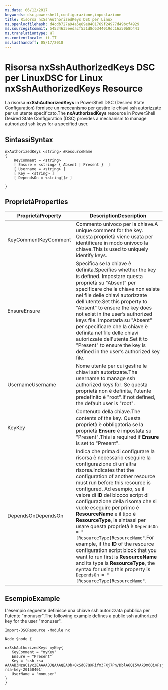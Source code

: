 ```yaml
---
ms.date: 06/12/2017
keywords: dsc,powershell,configurazione,impostazione
title: Risorsa nxSshAuthorizedKeys DSC per Linux
ms.openlocfilehash: d4cdb727a94a5e89e8401769f24977d49bcf4929
ms.sourcegitcommit: 54534635eedacf531d8d6344019dc16a50b8b441
ms.translationtype: HT
ms.contentlocale: it-IT
ms.lasthandoff: 05/17/2018
---
```

# <a name="dsc-for-linux-nxsshauthorizedkeys-resource"></a><span data-ttu-id="61e32-103">Risorsa nxSshAuthorizedKeys DSC per Linux</span><span class="sxs-lookup"><span data-stu-id="61e32-103">DSC for Linux nxSshAuthorizedKeys Resource</span></span>

<span data-ttu-id="61e32-104">La risorsa **nxSshAuthorizedKeys** in PowerShell DSC (Desired State Configuration) fornisce un meccanismo per gestire le chiavi ssh autorizzate per un utente specificato.</span><span class="sxs-lookup"><span data-stu-id="61e32-104">The **nxAuthorizedKeys** resource in PowerShell Desired State Configuration (DSC) provides a mechanism to manage authorized ssh keys for a specified user.</span></span>

## <a name="syntax"></a><span data-ttu-id="61e32-105">Sintassi</span><span class="sxs-lookup"><span data-stu-id="61e32-105">Syntax</span></span>

```
nxAuthorizedKeys <string> #ResourceName
{
    KeyComment = <string>
    [ Ensure = <string> { Absent | Present }  ]
    [ Username = <string> ]
    [ Key = <string> ]
    [ DependsOn = <string[]> ]

}
```

## <a name="properties"></a><span data-ttu-id="61e32-106">Proprietà</span><span class="sxs-lookup"><span data-stu-id="61e32-106">Properties</span></span>

|  <span data-ttu-id="61e32-107">Proprietà</span><span class="sxs-lookup"><span data-stu-id="61e32-107">Property</span></span> |  <span data-ttu-id="61e32-108">Description</span><span class="sxs-lookup"><span data-stu-id="61e32-108">Description</span></span> |
|---|---|
| <span data-ttu-id="61e32-109">KeyComment</span><span class="sxs-lookup"><span data-stu-id="61e32-109">KeyComment</span></span>| <span data-ttu-id="61e32-110">Commento univoco per la chiave.</span><span class="sxs-lookup"><span data-stu-id="61e32-110">A unique comment for the key.</span></span> <span data-ttu-id="61e32-111">Questa proprietà viene usata per identificare in modo univoco la chiave.</span><span class="sxs-lookup"><span data-stu-id="61e32-111">This is used to uniquely identify keys.</span></span>|
| <span data-ttu-id="61e32-112">Ensure</span><span class="sxs-lookup"><span data-stu-id="61e32-112">Ensure</span></span>| <span data-ttu-id="61e32-113">Specifica se la chiave è definita.</span><span class="sxs-lookup"><span data-stu-id="61e32-113">Specifies whether the key is defined.</span></span> <span data-ttu-id="61e32-114">Impostare questa proprietà su "Absent" per specificare che la chiave non esiste nel file delle chiavi autorizzate dell'utente.</span><span class="sxs-lookup"><span data-stu-id="61e32-114">Set this property to "Absent" to ensure the key does not exist in the user’s authorized keys file.</span></span> <span data-ttu-id="61e32-115">Impostarla su "Absent" per specificare che la chiave è definita nel file delle chiavi autorizzate dell'utente.</span><span class="sxs-lookup"><span data-stu-id="61e32-115">Set it to "Present" to ensure the key is defined in the user’s authorized key file.</span></span>|
| <span data-ttu-id="61e32-116">Username</span><span class="sxs-lookup"><span data-stu-id="61e32-116">Username</span></span>| <span data-ttu-id="61e32-117">Nome utente per cui gestire le chiavi ssh autorizzate.</span><span class="sxs-lookup"><span data-stu-id="61e32-117">The username to manage ssh authorized keys for.</span></span> <span data-ttu-id="61e32-118">Se questa proprietà non è definita, l'utente predefinito è "root".</span><span class="sxs-lookup"><span data-stu-id="61e32-118">If not defined, the default user is "root".</span></span>|
| <span data-ttu-id="61e32-119">Key</span><span class="sxs-lookup"><span data-stu-id="61e32-119">Key</span></span>| <span data-ttu-id="61e32-120">Contenuto della chiave.</span><span class="sxs-lookup"><span data-stu-id="61e32-120">The contents of the key.</span></span> <span data-ttu-id="61e32-121">Questa proprietà è obbligatoria se la proprietà **Ensure** è impostata su "Present".</span><span class="sxs-lookup"><span data-stu-id="61e32-121">This is required if **Ensure** is set to "Present".</span></span>|
| <span data-ttu-id="61e32-122">DependsOn</span><span class="sxs-lookup"><span data-stu-id="61e32-122">DependsOn</span></span> | <span data-ttu-id="61e32-123">Indica che prima di configurare la risorsa è necessario eseguire la configurazione di un'altra risorsa.</span><span class="sxs-lookup"><span data-stu-id="61e32-123">Indicates that the configuration of another resource must run before this resource is configured.</span></span> <span data-ttu-id="61e32-124">Ad esempio, se il valore di **ID** del blocco script di configurazione della risorsa che si vuole eseguire per primo è **ResourceName** e il tipo è **ResourceType**, la sintassi per usare questa proprietà è `DependsOn = "[ResourceType]ResourceName"`.</span><span class="sxs-lookup"><span data-stu-id="61e32-124">For example, if the **ID** of the resource configuration script block that you want to run first is **ResourceName** and its type is **ResourceType**, the syntax for using this property is `DependsOn = "[ResourceType]ResourceName"`.</span></span>|

## <a name="example"></a><span data-ttu-id="61e32-125">Esempio</span><span class="sxs-lookup"><span data-stu-id="61e32-125">Example</span></span>

<span data-ttu-id="61e32-126">L'esempio seguente definisce una chiave ssh autorizzata pubblica per l'utente "monuser".</span><span class="sxs-lookup"><span data-stu-id="61e32-126">The following example defines a public ssh authorized key for the user "monuser".</span></span>

```
Import-DSCResource -Module nx

Node $node {

nxSshAuthorizedKeys myKey{
   KeyComment = "myKey"
   Ensure = "Present"
   Key = 'ssh-rsa AAAAB3NzaC1yc2EAAAABJQAAAQEA0b+0xSd07QXRifm3FXj7Pn/DblA6QI5VAkDm6OivFzj3U6qGD1VJ6AAxWPCyMl/qhtpRtxZJDu/TxD8AyZNgc8aN2CljN1hOMbBRvH2q5QPf/nCnnJRaGsrxIqZjyZdYo9ZEEzjZUuMDM5HI1LA9B99k/K6PK2Bc1NLivpu7nbtVG2tLOQs+GefsnHuetsRMwo/+c3LtwYm9M0XfkGjYVCLO4CoFuSQpvX6AB3TedUy6NZ0iuxC0kRGg1rIQTwSRcw+McLhslF0drs33fw6tYdzlLBnnzimShMuiDWiT37WqCRovRGYrGCaEFGTG2e0CN8Co8nryXkyWc6NSDNpMzw== rsa-key-20150401'
   UserName = "monuser"
}
}
```